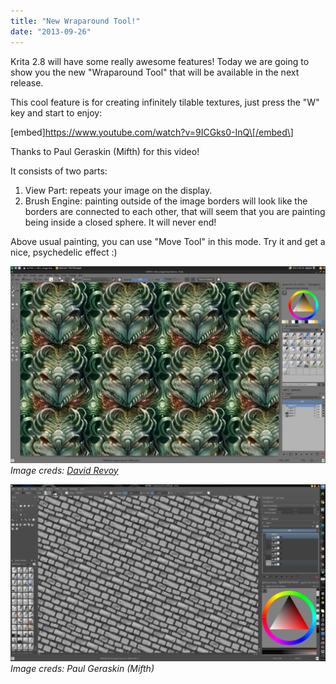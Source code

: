 ```yaml
---
title: "New Wraparound Tool!"
date: "2013-09-26"
---
```


Krita 2.8 will have some really awesome features! Today we are going to show you the new "Wraparound Tool" that will be available in the next release.

This cool feature is for creating infinitely tilable textures, just press the "W" key and start to enjoy:

\[embed\]https://www.youtube.com/watch?v=9ICGks0-InQ\[/embed\]

Thanks to Paul Geraskin (Mifth) for this video!

It consists of two parts:

1. View Part: repeats your image on the display.
2. Brush Engine: painting outside of the image borders will look like the borders are connected to each other, that will seem that you are painting being inside a closed sphere. It will never end!

Above usual painting, you can use "Move Tool" in this mode. Try it and get a nice, psychedelic effect :)

![](images/M7tRFJc.jpg)_Image creds: [David Revoy](https://plus.google.com/110962949352937565678/posts/f9dSGU5MhP6)_

![](images/W7MwxHU.png)_Image creds: Paul Geraskin (Mifth)_

